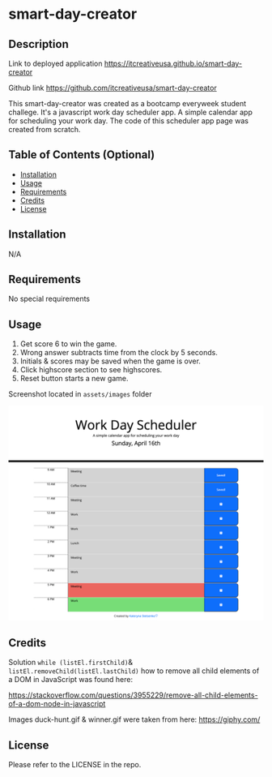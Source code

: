 # smart-day-creator

## Description

Link to deployed application
https://itcreativeusa.github.io/smart-day-creator

Github link
https://github.com/itcreativeusa/smart-day-creator

This smart-day-creator was created as a bootcamp everyweek student challege. It's a javascript work day scheduler app.
A simple calendar app for scheduling your work day. The code of this scheduler app page was created from scratch.

## Table of Contents (Optional)

- [Installation](#installation)
- [Usage](#usage)
- [Requirements](#requirements)
- [Credits](#credits)
- [License](#license)

## Installation

N/A

## Requirements

No special requirements

## Usage

1. Get score 6 to win the game.
2. Wrong answer subtracts time from the clock by 5 seconds.
3. Initials & scores may be saved when the game is over.
4. Click highscore section to see highscores.
5. Reset button starts a new game.

Screenshot located in `assets/images` folder

![smart-day-creator](assets/images/screenshot.png)

## Credits

Solution `while (listEl.firstChild)`& `listEl.removeChild(listEl.lastChild)`
how to remove all child elements of a DOM in JavaScript was found here:

https://stackoverflow.com/questions/3955229/remove-all-child-elements-of-a-dom-node-in-javascript

Images duck-hunt.gif & winner.gif were taken from here:
https://giphy.com/

## License

Please refer to the LICENSE in the repo.
